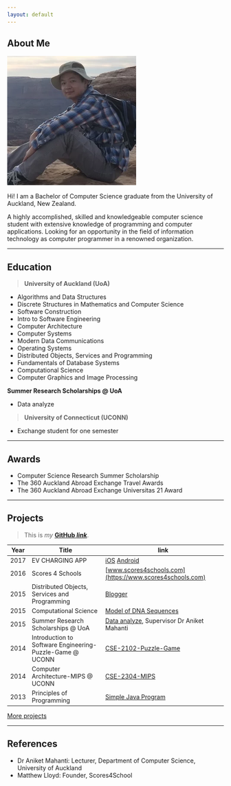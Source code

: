 ```yaml
---
layout: default
---
```


## About Me

<img class="profile-picture" src="me.webp">

Hi! I am a Bachelor of Computer Science graduate from the University of Auckland, New Zealand.

A highly accomplished, skilled and knowledgeable computer science student with extensive knowledge of programming and computer applications.
Looking for an opportunity in the field of information technology as computer programmer in a renowned organization.

---

## Education

>**University of Auckland (UoA)**

* Algorithms and Data Structures
* Discrete Structures in Mathematics and Computer Science
* Software Construction
* Intro to Software Engineering
* Computer Architecture
* Computer Systems
* Modern Data Communications
* Operating Systems
* Distributed Objects, Services and Programming
* Fundamentals of Database Systems
* Computational Science
* Computer Graphics and Image Processing

**Summer Research Scholarships @ UoA**

* Data analyze

>**University of Connecticut (UCONN)**

* Exchange student for one semester

---

## Awards
* Computer Science Research Summer Scholarship
* The 360 Auckland Abroad Exchange Travel Awards
* The 360 Auckland Abroad Exchange Universitas 21 Award

---

## Projects

>This is *my* **[GitHub *link*](https://github.com/hche608)**.

Year | Title | link
-----|-------|--------
2017 | EV CHARGING APP  | [iOS](https://itunes.apple.com/us/app/vector-ev-charging/id1165218465?mt=8&uo=4)  [Android](https://play.google.com/store/apps/details?id=com.vector.evcharge&hl=en)
2016 | Scores 4 Schools  | [www.scores4schools.com](https://www.scores4schools.com)
2015 | Distributed Objects, Services and Programming | [Blogger](https://github.com/hche608/CS-335-A2)
2015 | Computational Science | [Model of DNA Sequences](https://github.com/hche608/CS-369)
2015 | Summer Research Scholarships @ UoA | [Data analyze](#), Supervisor Dr Aniket Mahanti
2014 | Introduction to Software Engineering-Puzzle-Game @ UCONN | [CSE-2102-Puzzle-Game](https://github.com/hche608/CSE-2102-Puzzle-Game)
2014 | Computer Architecture-MIPS @ UCONN | [CSE-2304-MIPS](https://github.com/hche608/CSE-2304)
2013 | Principles of Programming | [Simple Java Program](https://github.com/hche608/CS-101)


[More projects](project)

---

## References

* Dr Aniket Mahanti: Lecturer, Department of Computer Science, University of Auckland
* Matthew Lloyd: Founder, Scores4School
